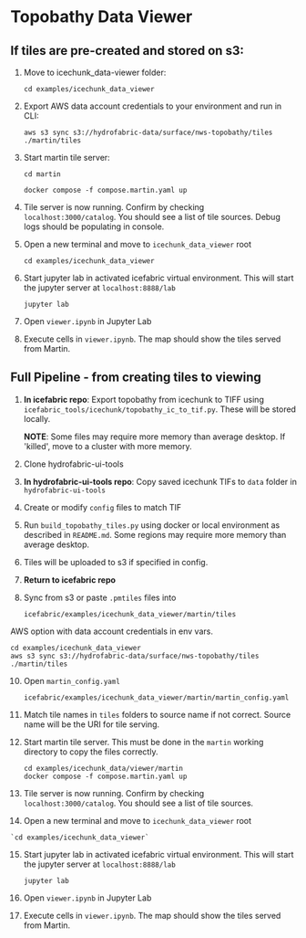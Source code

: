 # Topobathy Data Viewer

## If tiles are pre-created and stored on s3:
1. Move to icechunk_data-viewer folder:

    `cd examples/icechunk_data_viewer`
2. Export AWS data account credentials to your environment and run in CLI:

    `aws s3 sync s3://hydrofabric-data/surface/nws-topobathy/tiles ./martin/tiles`

3. Start martin tile server:

    `cd martin`

    `docker compose -f compose.martin.yaml up`

4. Tile server is now running. Confirm by checking `localhost:3000/catalog`. You should see a list of tile sources. Debug logs should be populating in console.
5. Open a new terminal and move to  `icechunk_data_viewer` root

    `cd examples/icechunk_data_viewer`
6. Start jupyter lab in activated icefabric virtual environment. This will start the jupyter server at `localhost:8888/lab`

    `jupyter lab`

7. Open `viewer.ipynb` in Jupyter Lab
8.  Execute cells in `viewer.ipynb`. The map should show the tiles served from Martin.


## Full Pipeline - from creating tiles to viewing
1. __In icefabric repo__: Export topobathy from icechunk to TIFF using `icefabric_tools/icechunk/topobathy_ic_to_tif.py`. These will be stored locally.

    __NOTE__: Some files may require more memory than average desktop. If 'killed', move to a cluster with more memory.

2. Clone hydrofabric-ui-tools
3. __In hydrofabric-ui-tools repo__: Copy saved icechunk TIFs to `data` folder in `hydrofabric-ui-tools`
5. Create or modify `config` files to match TIF
6. Run `build_topobathy_tiles.py` using docker or local environment as described in `README.md`. Some regions may require more memory than average desktop.
7. Tiles will be uploaded to s3 if specified in config.
8. __Return to icefabric repo__
9. Sync from s3 or paste `.pmtiles` files into

    `icefabric/examples/icechunk_data_viewer/martin/tiles`

AWS option with data account credentials in env vars.

    cd examples/icechunk_data_viewer
    aws s3 sync s3://hydrofabric-data/surface/nws-topobathy/tiles ./martin/tiles

10. Open `martin_config.yaml`

    `icefabric/examples/icechunk_data_viewer/martin/martin_config.yaml`

11. Match tile names in `tiles` folders to source name if not correct. Source name will be the URI for tile serving.

12. Start martin tile server. This must be done in the `martin` working directory to copy the files correctly.
    ```
    cd examples/icechunk_data/viewer/martin
    docker compose -f compose.martin.yaml up
    ```

13. Tile server is now running. Confirm by checking `localhost:3000/catalog`. You should see a list of tile sources.
14.  Open a new terminal and move to  `icechunk_data_viewer` root

    `cd examples/icechunk_data_viewer`
15. Start jupyter lab in activated icefabric virtual environment. This will start the jupyter server at `localhost:8888/lab`

    `jupyter lab`

16. Open `viewer.ipynb` in Jupyter Lab
17. Execute cells in `viewer.ipynb`. The map should show the tiles served from Martin.
